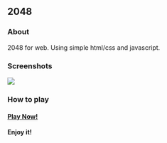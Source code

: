 ## 2048

### About

2048 for web. Using simple html/css and javascript.

### Screenshots

![](img/Screenshots.png)

### How to play

#### [Play Now!](https://yuanguangxin.github.io/2048/)

**Enjoy it!**
